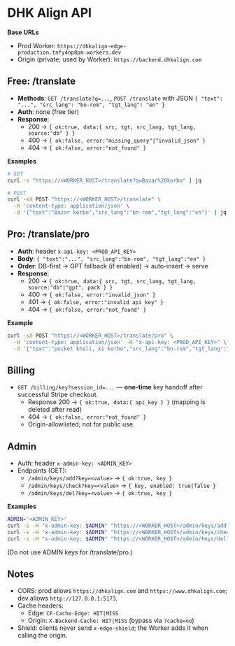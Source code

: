 # DHK Align API

**Base URLs**
- Prod Worker: `https://dhkalign-edge-production.tnfy4np8pm.workers.dev`
- Origin (private; used by Worker): `https://backend.dhkalign.com`

## Free: /translate
- **Methods**: `GET /translate?q=...`, `POST /translate` with JSON `{ "text": "...", "src_lang": "bn-rom", "tgt_lang": "en" }`
- **Auth**: none (free tier)
- **Response**:
  - 200 → `{ ok:true, data:{ src, tgt, src_lang, tgt_lang, source:"db" } }`
  - 400 → `{ ok:false, error:"missing_query"|"invalid_json" }`
  - 404 → `{ ok:false, error:"not_found" }`

**Examples**
```bash
# GET
curl -s "https://<WORKER_HOST>/translate?q=Bazar%20korbo" | jq

# POST
curl -sX POST "https://<WORKER_HOST>/translate" \
  -H 'content-type: application/json' \
  -d '{"text":"Bazar korbo","src_lang":"bn-rom","tgt_lang":"en"}' | jq
```

## Pro: /translate/pro
- **Auth**: header `x-api-key: <PROD_API_KEY>`
- **Body**: `{ "text":"...", "src_lang":"bn-rom", "tgt_lang":"en" }`
- **Order**: DB-first → GPT fallback (if enabled) → auto-insert → serve
- **Response**:
  - 200 → `{ ok:true, data:{ src, tgt, src_lang, tgt_lang, source:"db"|"gpt", pack } }`
  - 400 → `{ ok:false, error:"invalid_json" }`
  - 401 → `{ ok:false, error:"invalid api key" }`
  - 404 → `{ ok:false, error:"not_found" }`

**Example**
```bash
curl -sX POST "https://<WORKER_HOST>/translate/pro" \
  -H 'content-type: application/json' -H "x-api-key: <PROD_API_KEY>" \
  -d '{"text":"pocket khali, ki korbo","src_lang":"bn-rom","tgt_lang":"en"}' | jq
```

## Billing
- `GET /billing/key?session_id=...` — **one-time** key handoff after successful Stripe checkout.
  - Response 200 → `{ ok:true, data:{ api_key } }` (mapping is deleted after read)
  - 404 → `{ ok:false, error:"not_found" }`
  - Origin-allowlisted; not for public use.

## Admin
- Auth: header `x-admin-key: <ADMIN_KEY>`
- Endpoints (GET):
  - `/admin/keys/add?key=<value>` → `{ ok:true, key }`
  - `/admin/keys/check?key=<value>` → `{ key, enabled: true|false }`
  - `/admin/keys/del?key=<value>` → `{ ok:true, key }`

**Examples**
```bash
ADMIN='<ADMIN_KEY>'
curl -s -H "x-admin-key: $ADMIN" "https://<WORKER_HOST>/admin/keys/add?key=prod_demo_123" | jq
curl -s -H "x-admin-key: $ADMIN" "https://<WORKER_HOST>/admin/keys/check?key=prod_demo_123" | jq
curl -s -H "x-admin-key: $ADMIN" "https://<WORKER_HOST>/admin/keys/del?key=prod_demo_123" | jq
```
(Do not use ADMIN keys for /translate/pro.)

## Notes
- CORS: prod allows `https://dhkalign.com` and `https://www.dhkalign.com`; dev allows `http://127.0.0.1:5173`.
- Cache headers:
  - Edge: `CF-Cache-Edge: HIT|MISS`
  - Origin: `X-Backend-Cache: HIT|MISS` (bypass via `?cache=no`)
- Shield: clients never send `x-edge-shield`; the Worker adds it when calling the origin.
